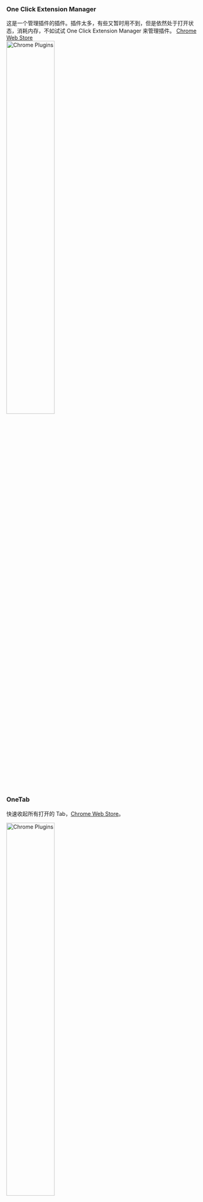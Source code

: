 


###  One Click Extension Manager  
这是一个管理插件的插件。插件太多，有些又暂时用不到，但是依然处于打开状态，消耗内存，不如试试 One Click Extension Manager 来管理插件。 [Chrome Web Store](https://chrome.google.com/webstore/detail/one-click-extensions-mana/pbgjpgbpljobkekbhnnmlikbbfhbhmem)  
<img src="http://img.xiaobotalk.cn/chrome_plugin_01.gif" width="50%" alt="Chrome Plugins" />

### OneTab    
快速收起所有打开的 Tab，[Chrome Web Store](https://chrome.google.com/webstore/detail/onetab/chphlpgkkbolifaimnlloiipkdnihall?hl=zh-CN)。  

<img src="http://img.xiaobotalk.cn/chrome_plugin_02.gif" width="50%" alt="Chrome Plugins" />  

### Vimium 
从名字就能看出来插件是 vim 党的福音，有了它，网上冲浪时手指再也不用离开键盘，去找鼠标了。[Chrome Web Store](https://chrome.google.com/webstore/detail/vimium/dbepggeogbaibhgnhhndojpepiihcmeb)。 

1. 使用 `j`/`k`/`h`/`l` (熟悉的 vim 操作) 控制页面滚动，`u`/`d` 进行上下翻页。
2. `(Shift) O`字母来快捷查找浏览历史。  
<img src="http://img.xiaobotalk.cn/chrome_plugin_04.png" width="50%" alt="Chrome Plugins" />  

3. 最炫的是它能够使用 `f` 快速标记处所有 html 可交互标签，然后键入相应的字母编号实现快速的交互定位。  
<img src="http://img.xiaobotalk.cn/chrome_plugin_03.png" width="50%" alt="Chrome Plugins" />

### Image Downloader  
快捷下载当前页面的图片，[Chrome Web Store](https://chrome.google.com/webstore/detail/image-downloader/cnpniohnfphhjihaiiggeabnkjhpaldj)。  

<img src="http://img.xiaobotalk.cn/chrome_plugin_05.png" width="50%" alt="Chrome Plugins" />

### Video Downloader professional
快捷下载当前页面的视频，不是所有的视频资源都能下载，一些公益性质或者公开的视频可以轻松下载。[Chrome Web Store](https://chrome.google.com/webstore/detail/video-downloader-professi/elicpjhcidhpjomhibiffojpinpmmpil?hl=zh-CN)。  

<img src="http://img.xiaobotalk.cn/chrome_plugin_06.png" width="50%" alt="Chrome Plugins" />

### Momentum  
美化你的空白 Tab 页面，[Chrome Web Store](https://chrome.google.com/webstore/detail/momentum/laookkfknpbbblfpciffpaejjkokdgca?hl=zh-CN)。  

<img src="http://img.xiaobotalk.cn/chrome_plugin_08.png" width="50%" alt="Chrome Plugins" />

### Octotree
git专属插件，程序员插件，用目录树的结构查看当前 Github 仓库文件，同样适用于开源中国、coding。[Chrome Web Store](https://chrome.google.com/webstore/detail/octotree/bkhaagjahfmjljalopjnoealnfndnagc?hl=zh-CN)。  

<img src="http://img.xiaobotalk.cn/chrome_plugin_07.png" width="50%" alt="Chrome Plugins" />

### Adbock Plus   
拦截页面广告，[Chrome Web Store](https://chrome.google.com/webstore/detail/adblock-plus/cfhdojbkjhnklbpkdaibdccddilifddb?hl=zh-CN)。
 
### Google 翻译 
高效的进行浏览器取词翻译， [Chrome Web Store](https://chrome.google.com/webstore/detail/google-translate/aapbdbdomjkkjkaonfhkkikfgjllcleb?hl=zh-CN)。  

本文介绍的 Chrome 插件只是冰山一角，内容包含了我的个人偏好，有更多好玩、有用或者无用的插件，欢迎留意评论。

(完)

